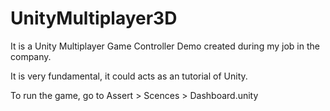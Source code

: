 # UnityMultiplayer3D

It is a Unity Multiplayer Game Controller Demo created during my job in the company.

It is very fundamental, it could acts as an tutorial of Unity.

To run the game, go to Assert > Scences > Dashboard.unity
